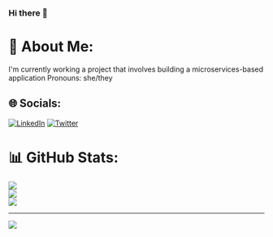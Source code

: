 ### Hi there 👋

<!--
**diaas14/diaas14** is a ✨ _special_ ✨ repository because its `README.md` (this file) appears on your GitHub profile.

Here are some ideas to get you started:

- 🔭 I’m currently working on ...
- 🌱 I’m currently learning ...
- 👯 I’m looking to collaborate on ...
- 🤔 I’m looking for help with ...
- 💬 Ask me about ...
- 📫 How to reach me: ...
- 😄 Pronouns: ...
- ⚡ Fun fact: ...
-->

# 💫 About Me:
I'm currently working a project that involves building a microservices-based application
Pronouns: she/they


## 🌐 Socials:
[![LinkedIn](https://img.shields.io/badge/LinkedIn-%230077B5.svg?logo=linkedin&logoColor=white)](https://linkedin.com/in/diya-s-4832301a8) [![Twitter](https://img.shields.io/badge/Twitter-%231DA1F2.svg?logo=Twitter&logoColor=white)](https://twitter.com/httpy2k) 
# 📊 GitHub Stats:
![](https://github-readme-stats.vercel.app/api?username=diaas14&theme=omni&hide_border=true&include_all_commits=false&count_private=false)<br/>
![](https://github-readme-streak-stats.herokuapp.com/?user=diaas14&theme=omni&hide_border=true)<br/>
![](https://github-readme-stats.vercel.app/api/top-langs/?username=diaas14&theme=omni&hide_border=true&include_all_commits=false&count_private=false&layout=compact)

---
[![](https://visitcount.itsvg.in/api?id=diaas14&icon=0&color=5)](https://visitcount.itsvg.in)
